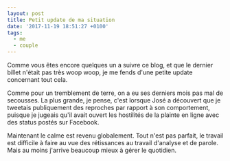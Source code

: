 ```yaml
---
layout: post
title: Petit update de ma situation
date: '2017-11-19 18:51:27 +0100'
tags:
  - me
  - couple
---
```


Comme vous êtes encore quelques un a suivre ce blog, et que le dernier billet n'était pas très woop woop, je me fends d'une petite update concernant tout cela.

Comme pour un tremblement de terre, on a eu ses derniers mois pas mal de secousses. La plus grande, je pense, c'est lorsque José a découvert que je tweetais publiquement des reproches par rapport à son comportement, puisque je jugeais qu'il avait ouvert les hostilités de la plainte en ligne avec des status postés sur Facebook.

Maintenant le calme est revenu globalement. Tout n'est pas parfait, le travail est difficile à faire au vue des rétissances au travail d'analyse et de parole. Mais au moins j'arrive beaucoup mieux à gérer le quotidien.
